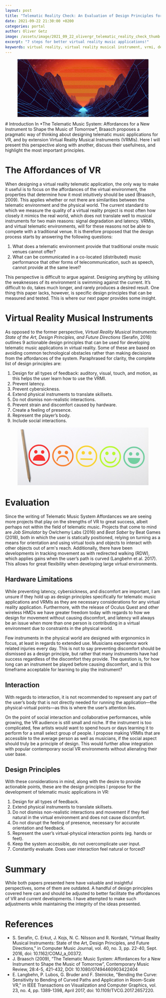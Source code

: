 ```yaml
---
layout: post
title: "Telematic Reality Check: An Evaluation of Design Principles for Telematic Music Applications in VR Environments"
date: 2021-09-22 21:30:00 +0200
categories: portal
author: Oliver Getz
image: /assets/image/2021_09_22_olivergr_telematic_reality_check_thumb.jpg
excerpt: "7 steps for better virtual reality music applications!"
keywords: virtual reality, virtual reality musical instrument, vrmi, design, telematic music application
---
```

<figure>
    <img src="/assets/image/2021_09_22_olivergr_telematic_reality_check_world.jpg" align="center" />
</figure>
# Introduction
In *The Telematic Music System: Affordances for a New Instrument to Shape the Music of Tomorrow*, Braasch proposes a pragmatic way of thinking about designing telematic music applications for VR, and by extension Virtual Reality Musical Instruments (VRMIs). Here I will present this perspective along with another, discuss their usefulness, and highlight the most important principles.

# The Affordances of VR
When designing a virtual reality telematic application, the only way to make it useful is to focus on the affordances of the virtual environment, the properties that determine how it most intuitively should be used (Braasch, 2009). This applies whether or not there are similarities between the telematic environment and the physical world. The current standard to which we measure the quality of a virtual reality project is most often how closely it mimics the real world, which does not translate well to musical instruments for two main reasons: signal degradation and latency. VRMIs, and virtual telematic environments, will for these reasons not be able to compete with a traditional venue. It is therefore proposed that the design process starts by answering the following questions:
1. What does a telematic environment provide that traditional onsite music venues cannot offer?
2. What can be communicated in a co-located (distributed) music performance that other forms of telecommunication, such as speech, cannot provide at the same level?

This perspective is difficult to argue against. Designing anything by utilising the weaknesses of its environment is swimming against the current. It’s difficult to do, takes much longer, and rarely produces a desired result. One thing this paper lacks, however, is specific design principles that can be measured and tested. This is where our next paper provides some insight.

# Virtual Reality Musical Instruments
As opposed to the former perspective, *Virtual Reality Musical Instruments: State of the Art, Design Principles, and Future Directions* (Serafin, 2016) outlines 9 actionable design principles that can be used for developing telematic music applications in virtual reality. Some of these are based on avoiding common technological obstacles rather than making decisions from the affordances of the system. Paraphrased for clarity, the complete list of design principles are:
1. Design for all types of feedback: auditory, visual, touch, and motion, as this helps the user learn how to use the VRMI.
2. Prevent latency.
3. Prevent cybersickness.
4. Extend physical instruments to translate skillsets.
5. Do not dismiss non-realistic interactions.
6. Prevent strain and discomfort caused by hardware.
7. Create a feeling of presence.
8. Represent the player’s body.
9. Include social interactions.

<figure>
    <img src="/assets/image/2021_09_22_olivergr_telematic_reality_check_eval.jpg" align="center" />
</figure>

# Evaluation
Since the writing of Telematic Music System Affordances we are seeing more projects that play on the strengths of VR to great success, albeit perhaps not within the field of telematic music. Projects that come to mind are *Job Simulator* by Owlchemy Labs (2016) and *Beat Saber* by Beat Games (2018), both in which the user is statically positioned, relying on turning as a means for orientation and using virtual tools and objects to interact with other objects out of arm's reach. Additionally, there have been developments in tracking movement as with redirected walking (RDW), which applies gains when the user’s path is curved (Langbehn et al. 2017). This allows for great flexibility when developing large virtual environments.

## Hardware Limitations
While preventing latency, cybersickness, and discomfort are important, I am unsure if they hold up as design principles specifically for telematic music applications and VRMIs as they are necessary considerations for any virtual reality application. Furthermore, with the release of Oculus Quest and other wireless HMDs we have greater freedom today with regards to how we design for movement without causing discomfort, and latency will always be an issue when more than one person is contributing in a virtual environment due to constraints in the physical world.

Few instruments in the physical world are designed with ergonomics in focus, at least in regards to extended use. Musicians experience work related injuries every day. This is not to say preventing discomfort should be dismissed as a design principle, but rather that many instruments have had success regardless of the discomfort they provide. The question is, for how long can an instrument be played before causing discomfort, and is this timeframe acceptable for learning to play the instrument?

## Interaction
With regards to interaction, it is not recommended to represent any part of the user’s body that is not directly needed for running the application—the physical-virtual points—as this is where the user’s attention lies.

On the point of social interaction and collaborative performances, while growing, the VR audience is still small and niche. If the instrument is too complicated, few artists would want to spend hours or days learning it to perform for a small select group of people. I propose making VRMIs that are accessible to the average person as well as musicians, if the social aspect should truly be a principle of design. This would further allow integration with popular contemporary social VR environments without alienating their user base.

## Design Principles
With these considerations in mind, along with the desire to provide actionable points, these are the design principles I propose for the development of telematic music applications in VR:
1. Design for all types of feedback.
2. Extend physical instruments to translate skillsets.
3. Do not dismiss non-realistic interactions and movement if they feel natural in the virtual environment and does not cause discomfort.
4. Do not disrupt the feeling of presence, necessary for accurate orientation and feedback.
5. Represent the user’s virtual-physical interaction points (eg. hands or feet).
6. Keep the system accessible, do not overcomplicate user input.
7. Constantly evaluate. Does user interaction feel natural or forced?

# Summary
While both papers presented here have valuable and insightful perspectives, some of them are outdated. A handful of design principles covered here can and should be adjusted to better facilitate the affordances of VR and current developments. I have attempted to make such adjustments while maintaining the integrity of the ideas presented.

# References
- S. Serafin, C. Erkut, J. Kojs, N. C. Nilsson and R. Nordahl, "Virtual Reality Musical Instruments: State of the Art, Design Principles, and Future Directions," in Computer Music Journal, vol. 40, no. 3, pp. 22-40, Sept. 2016, doi: 10.1162/COMJ_a_00372.
- J. Braasch (2009), “The Telematic Music System: Affordances for a New Instrument to Shape the Music of Tomorrow”, Contemporary Music Review, 28:4-5, 421-432, DOI: 10.1080/07494460903422404
- E. Langbehn, P. Lubos, G. Bruder and F. Steinicke, "Bending the Curve: Sensitivity to Bending of Curved Paths and Application in Room-Scale VR," in IEEE Transactions on Visualization and Computer Graphics, vol. 23, no. 4, pp. 1389-1398, April 2017, doi: 10.1109/TVCG.2017.2657220.
